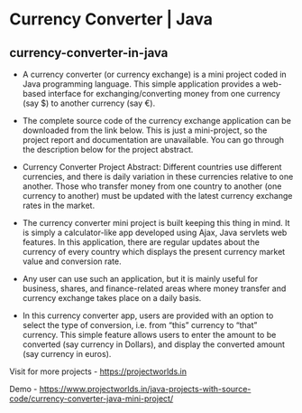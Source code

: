# Currency Converter | Java


## currency-converter-in-java

- A currency converter (or currency exchange) is a mini project coded in Java programming language. This simple application provides a web-based interface for exchanging/converting money from one currency (say $) to another currency (say €).

- The complete source code of the currency exchange application can be downloaded from the link below. This is just a mini-project, so the project report and documentation are unavailable. You can go through the description below for the project abstract.

- Currency Converter Project Abstract:
Different countries use different currencies, and there is daily variation in these currencies relative to one another. Those who transfer money from one country to another (one currency to another) must be updated with the latest currency exchange rates in the market.

- The currency converter mini project is built keeping this thing in mind. It is simply a calculator-like app developed using Ajax, Java servlets web features. In this application, there are regular updates about the currency of every country which displays the present currency market value and conversion rate.

- Any user can use such an application, but it is mainly useful for business, shares, and finance-related areas where money transfer and currency exchange takes place on a daily basis.

- In this currency converter app, users are provided with an option to select the type of conversion, i.e. from “this” currency to “that” currency. This simple feature allows users to enter the amount to be converted (say currency in Dollars), and display the converted amount (say currency in euros).

Visit for more projects - https://projectworlds.in

Demo - https://www.projectworlds.in/java-projects-with-source-code/currency-converter-java-mini-project/




